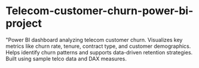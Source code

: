 # Telecom-customer-churn-power-bi-project
"Power BI dashboard analyzing telecom customer churn. Visualizes key metrics like churn rate, tenure, contract type, and customer demographics. Helps identify churn patterns and supports data-driven retention strategies. Built using sample telco data and DAX measures.
